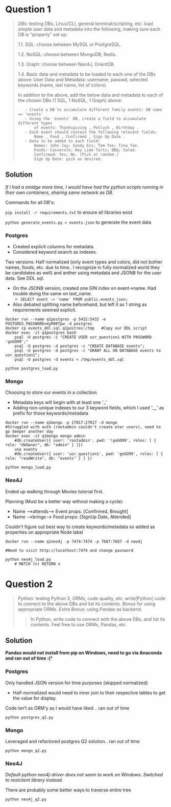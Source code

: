 # Question 1

> *DBs:* testing DBs, Linux/CLI, general terminal/scripting, etc: load simple user data and metadata into the following, making sure each DB is “properly” set up:
>
>   1.1. SQL: choose between MySQL or PostgreSQL.
>
>   1.2. NoSQL: choose between MongoDB, Redis.
>
>   1.3. Graph: choose between Neo4J, OrientDB.
>
>   1.4. Basic data and metadata to be loaded to each one of the DBs above: User Data and Metadata: username, passwd, selected keywords (name, last name, list of colors).
>
>   In addition to the above, add the below data and metadata to each of the chosen DBs (1 SQL, 1 NoSQL, 1 Graph) above:
>
>        - Create a DB to accumulate different family events: DB name == 'events'
>        - Using the 'events' DB, create a field to accumulate different types
>            of events: Thanksgiving , Potluck , Birthday .
>        - Each event should contain the following relevant fields:
>            Name , Food , Confirmed , Sign Up Date .
>        - Data to be added to each field:
>            Names: John Jay; Sandy Ess; Tom Tee; Tina Tee.
>            Foods: Casserole; Key Lime Tarts; BBQ; Salad.
>            Confirmed: Yes; No. (Pick at random.)
>            Sign Up Date: pick as desired.

## Solution

*If I had a smidge more time, I would have had the python scripts running in their own containers, sharing same network as DB.*

Commands for all DB's:

```pip install -r requirements.txt``` to ensure all libraries exist 

```python generate_events.py > events.json``` to generate the event data

### Postgres

- Created explicit columns for metadata.
- Considered keyword search as indexes.

Two versions: Half normalized (only event types and colors, did not bother names, foods, etc. due to time.. I recognize in fully normalized world they be candidates as well) and anther using metadata and JSONB for the user data. See DDL sql.

  - On the JSONB version, created one GIN index on event->name. Had trouble doing the same on last_name.
    - ```SELECT event -> 'name' FROM public.events_json;```
  - Also debated splitting name beforehand, but left it as 1 string as requirements seemed explicit.

```
docker run --name q1postgres -p 5432:5432 -e POSTGRES_PASSWORD=myR00Tpw -d postgres
docker cp events_ddl.sql q1postres:/tmp   #Copy our DDL script
docker exec -it q1postgres bash
    psql -U postgres -c "CREATE USER usr_question1 WITH PASSWORD 'goGO99';"
    psql -U postgres -d postgres -c "CREATE DATABASE events";
    psql -U postgres -d postgres -c "GRANT ALL ON DATABASE events to usr_question1";
    psql -U postgres -d events < /tmp/events_ddl.sql

python postgres_load.py
```

### Mongo

Choosing to store our events in a collection.

- Metadata keys will begin with at least one '_'
- Adding non-unique indexes to our 3 keyword fields, which I used '__' as prefix for those keywords/metadata

```
docker run --name q1mongo -p 27017:27017 -d mongo
#Struggled with auth (rootadmin couldn't create oter users), need to go deeper another day
docker exec -it q1mongo mongo admin
    #db.createUser({ user: 'rootadmin', pwd: '!goGO99', roles: [ { role: "dbOwner", db: "admin" } ]})
    use events
    #db.createUser({ user: 'usr_question1', pwd: 'goGO99', roles: [ { role: "readWrite", db: "events" } ] })

python mongo_load.py
```

### Neo4J

Ended up walking through Movies tutorial first.

Planning (Must be a better way without making a cycle):
  - Name -->attends--> Event
        props: [Confirmed, Brought]
  - Name -->brings--> Food
        props: [SignUp Date, Attended]


Couldn't figure out best way to create keywords/metadata so added as properties on appropriate Node label

```
docker run --name q1neo4j -p 7474:7474 -p 7687:7687 -d neo4j

#Need to visit http://localhost:7474 and change password

python neo4j_load.py
    # MATCH (n) RETURN n
```

# Question 2

> *Python:* testing Python 3, ORMs, code quality, etc: write ​[Python] ​code to connect to the above DBs and list its contents.
>   *Bonus* for using appropriate ORMs.
>   *Extra Bonus:* using Pandas as backend.
> > In Python, write code to connect with the above DBs, and list its contents. Feel free to use ORMs, Pandas, etc.

## Solution

**Pandas would not install from pip on Windows, need to go via Anaconda and ran out of time :(***

### Postgres

Only handled JSON version for time purposes (skipped normalized)
  - Half-normalized would need to *inner join* to their respective tables to get the value for display.

Code isn't as ORM'y as I would have liked .. ran out of time

```
python postgres_q2.py
```

### Mongo

Leveraged and refactored postgres Q2 solution.. ran out of time

```
python mongo_q2.py
```


### Neo4J

*Default python neo4j-driver does not seem to work on Windows.  Switched to restclient library instead.*

There are probably some better ways to traverse entire tree

```
python neo4j_q2.py
```
